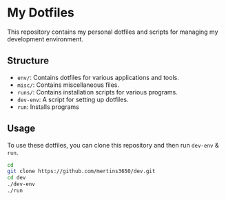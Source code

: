 # My Dotfiles

This repository contains my personal dotfiles and scripts for managing my development environment.

## Structure

* `env/`: Contains dotfiles for various applications and tools.
* `misc/`: Contains miscellaneous files.
* `runs/`: Contains installation scripts for various programs.
* `dev-env`: A script for setting up dotfiles. 
* `run`: Installs programs

## Usage

To use these dotfiles, you can clone this repository and then run `dev-env` & `run`.

```bash
cd 
git clone https://github.com/mertins3650/dev.git
cd dev
./dev-env
./run
```
